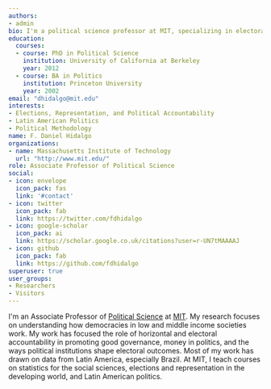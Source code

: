 ```yaml
---
authors:
- admin
bio: I'm a political science professor at MIT, specializing in electoral politics in Latin America.
education:
  courses:
  - course: PhD in Political Science
    institution: University of California at Berkeley
    year: 2012
  - course: BA in Politics
    institution: Princeton University
    year: 2002
email: "dhidalgo@mit.edu"
interests:
- Elections, Representation, and Political Accountability
- Latin American Politics
- Political Methodology
name: F. Daniel Hidalgo
organizations:
- name: Massachusetts Institute of Technology
  url: "http://www.mit.edu/"
role: Associate Professor of Political Science
social:
- icon: envelope
  icon_pack: fas
  link: '#contact'
- icon: twitter
  icon_pack: fab
  link: https://twitter.com/fdhidalgo
- icon: google-scholar
  icon_pack: ai
  link: https://scholar.google.co.uk/citations?user=r-UN7tMAAAAJ
- icon: github
  icon_pack: fab
  link: https://github.com/fdhidalgo
superuser: true
user_groups:
- Researchers 
- Visitors
---
```


I'm an Associate Professor of [Political Science](https://polisci.mit.edu/) at [MIT](https://www.mit.edu). My research focuses on understanding how democracies in low and middle income societies work. My  work has focused the role of horizontal and electoral accountability in promoting good governance, money in politics, and the ways political institutions shape electoral outcomes. Most of my work has drawn on data from  Latin America, especially Brazil.  At MIT, I teach courses on statistics for the social sciences, elections and representation in the developing world, and Latin American politics. 
